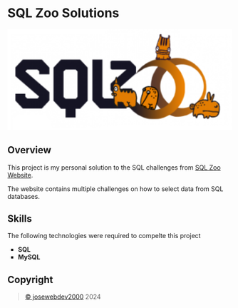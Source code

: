 # SQL Zoo Solutions
<div align="center">
<img src="sqlzoo.png" alt="SQL Zoo Icon" width="700">
</div>

## Overview

<div>
    <p>This project is my personal solution to the SQL challenges from <a href="https://sqlzoo.net/wiki/SQL_Tutorial" target="_blank">SQL Zoo Website</a>.</p>
    <p>The website contains multiple challenges on how to select data from SQL databases.</p>
</div>

## Skills
<div>
    <p>The following technologies were required to compelte this project</p>
    <ul style="list-style-type: square;">
        <li><b>SQL</b></li>
        <li><b>MySQL</b></li>
    </ul>
</div>

## Copyright
<div>
    <blockquote>
        <a href="https://github.com/josewebdev2000">&copy; josewebdev2000</a> 2024
    </blockquote>
</div>